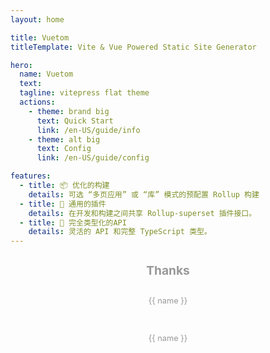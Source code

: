 ```yaml
---
layout: home

title: Vuetom
titleTemplate: Vite & Vue Powered Static Site Generator

hero:
  name: Vuetom
  text: 
  tagline: vitepress flat theme 
  actions:
    - theme: brand big
      text: Quick Start
      link: /en-US/guide/info
    - theme: alt big
      text: Config
      link: /en-US/guide/config

features:
  - title: 📦 优化的构建
    details: 可选 “多页应用” 或 “库” 模式的预配置 Rollup 构建
  - title: 🔩 通用的插件
    details: 在开发和构建之间共享 Rollup-superset 插件接口。
  - title: 🔑 完全类型化的API
    details: 灵活的 API 和完整 TypeScript 类型。
---
```


<div class="frontpage sponsors">
  <h2>Thanks</h2>
  <div class="platinum-sponsors">
    <a v-for="{ href, src, name, id } of sponsors.filter(s => s.tier === 'platinum')" :href="href" target="_blank" rel="noopener" aria-label="sponsor-img">
      <img :src="src" :alt="name" :id="`sponsor-${id}`">
      <p>{{ name }}</p>
    </a>
  </div>
  <div class="gold-sponsors">
    <a v-for="{ href, src, name, id } of sponsors.filter(s => s.tier !== 'platinum')" :href="href" target="_blank" rel="noopener" aria-label="sponsor-img">
      <img :src="src" :alt="name" :id="`sponsor-${id}`">
      <p>{{ name }}</p>
    </a>
  </div>
</div>


<script setup>
import { onMounted } from 'vue'

const sponsors = [
  {
    "id": "vue",
    "name": "Vue",
    "href": "https://v3.cn.vuejs.org/",
    "src": "https://v3.cn.vuejs.org/logo.png",
    "tier": "platinum"
  },
  {
    "id": "vite",
    "name": "Vite",
    "href": "https://vitejs.cn/",
    "src": "https://vitejs.cn/logo.svg"
  },
  {
    "id": "vitepress",
    "name": "Vitepress",
    "href": "https://fttp.jjf-tech.cn/vitepress/",
    "src": "https://v3.cn.vuejs.org/logo.png"
  },
  {
    "id": "elementplus",
    "name": "Element Plus",
    "href": "https://element-plus.gitee.io/zh-CN/",
    "src": "https://element-plus.gitee.io/images/element-plus-logo.svg"
  }
]

function fetchReleaseTag() {
  onMounted(() => {
    fetch('https://api.github.com/repos/vitejs/docs-cn/releases/latest')
      .then((res) => res.json())
      .then((json) => {
        const mainTitle = document.getElementById('main-title')
        mainTitle.style.position = 'relative'

        const docsReleaseTag = document.createElement('span')
        docsReleaseTag.classList.add('release-tag')
        const releaseTagName = json.tag_name
        docsReleaseTag.innerText = releaseTagName

        if (releaseTagName !== undefined) {
          mainTitle.appendChild(docsReleaseTag)
        }
      })
  })
}

fetchReleaseTag()
</script>

<style>
.sponsors {
  padding: 0 1.5rem 2rem;
  font-size: 0.8rem;
}

.sponsors a {
  color: #999;
  margin: 1em;
  display: block;
}

.sponsors img {
  max-width: 160px;
  max-height: 40px;
}

.sponsors.frontpage {
  text-align: center;
}

.sponsors.frontpage img {
  display: inline-block;
  vertical-align: middle;
}

.sponsors.frontpage h2 {
  color: #999;
  font-size: 1.2rem;
  border: none;
}

.sponsors.sidebar a img {
  max-height: 36px;
}

.platinum-sponsors {
  margin-bottom: 1.5em;
}

.platinum-sponsors a img {
  max-width: 240px;
  max-height: 60px;
}

.gold-sponsors {
  display: flex;
  flex-wrap: wrap;
  justify-content: space-evenly;
  align-items: center;
}

/* special cases */
#sponsor-mux {
  padding: 5px 0;
  min-height: 36px;
}
</style>